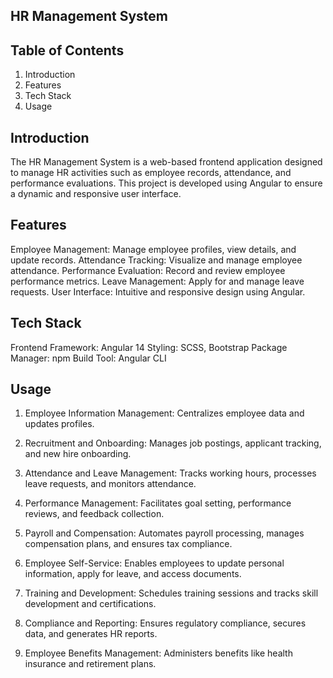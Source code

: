 ## HR Management System 

## Table of Contents
1. Introduction
2. Features
3. Tech Stack
4. Usage


## Introduction
The HR Management System is a web-based frontend application designed to manage HR activities such as employee records, attendance, and performance evaluations. This project is developed using Angular to ensure a dynamic and responsive user interface.

## Features
Employee Management: Manage employee profiles, view details, and update records.
Attendance Tracking: Visualize and manage employee attendance.
Performance Evaluation: Record and review employee performance metrics.
Leave Management: Apply for and manage leave requests.
User Interface: Intuitive and responsive design using Angular.

## Tech Stack
Frontend Framework: Angular 14
Styling: SCSS, Bootstrap
Package Manager: npm
Build Tool: Angular CLI

## Usage
1. Employee Information Management: Centralizes employee data and updates profiles.

2. Recruitment and Onboarding: Manages job postings, applicant tracking, and new hire onboarding.

3. Attendance and Leave Management: Tracks working hours, processes leave requests, and monitors attendance.

4. Performance Management: Facilitates goal setting, performance reviews, and feedback collection.

5. Payroll and Compensation: Automates payroll processing, manages compensation plans, and ensures tax compliance.

6. Employee Self-Service: Enables employees to update personal information, apply for leave, and access documents.

7. Training and Development: Schedules training sessions and tracks skill development and certifications.

8. Compliance and Reporting: Ensures regulatory compliance, secures data, and generates HR reports.

9. Employee Benefits Management: Administers benefits like health insurance and retirement plans.